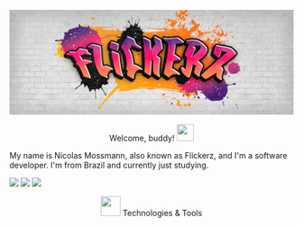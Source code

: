 [![Header](https://github.com/IFlickerz/Iflickerz/blob/main/Flickerz%20graffiti.png?raw=true)](https://https://iflickerz.github.io/Portfolio/)

<p align="center"> Welcome, buddy! <img src="https://raw.githubusercontent.com/MartinHeinz/MartinHeinz/master/wave.gif" width="30px" height="30px"/> </p>

<a align="center"> My name is Nicolas Mossmann, also known as Flickerz, and I'm a software developer. I'm from Brazil and currently just studying. </a>

<div align "center">
  <a href="https://www.instagram.com/nicolasm_l"><img src="https://img.shields.io/badge/-Instagram-%23E4405F?style=for-the-badge&logo=instagram&logoColor=white"></a>
  <a href="https://www.linkedin.com/in/nicolas-mossmann-lemos-271b25175"><img src="https://img.shields.io/badge/-Linkedin-blue?style=for-the-badge&logo=linkedin&logoColor=white"></a>
  <a href="mailto:nicolasmossmannbusiness@gmail.com"><img src="https://img.shields.io/badge/-Gmail-red?style=for-the-badge&logo=Gmail&logoColor=white"></a>
</div>

<p align="center"><img src="https://static.wixstatic.com/media/c7c1c2_2b2bbdf0e4df4d2f9a3462aff17207fa~mv2.gif" width="35px" height="35px"/> Technologies & Tools </p>
<div align="center">
<img scr="https://img.shields.io/badge/Code-SAP%20ABAP-informational?style=flat&logo=sap&logoColor=white&color=f91362">
<img scr="https://img.shields.io/badge/Code-Java-informational?style=flat&logo=java&logoColor=white&color=f91362">
<img scr="https://img.shields.io/badge/Tools-MySQL-informational?style=flat&logo=mysql&logoColor=white&color=f91362">
<img scr="https://img.shields.io/badge/Code-HTML5-informational?style=flat&logo=html5&logoColor=white&color=f91362">
<img scr="https://img.shields.io/badge/Code-CSS3-informational?style=flat&logo=css3&logoColor=white&color=f91362">
<img scr="https://img.shields.io/badge/Code-JavaScript-informational?style=flat&logo=JavaScript&logoColor=white&color=f91362">
<img scr="https://img.shields.io/badge/Code-PHP-informational?style=flat&logo=PHP&logoColor=white&color=f91362">
<img scr="https://img.shields.io/badge/Code-Python-informational?style=flat&logo=Python&logoColor=white&color=f91362">
<img scr="https://img.shields.io/badge/Tools-React-informational?style=flat&logo=react&logoColor=white&color=f91362">
</div>
